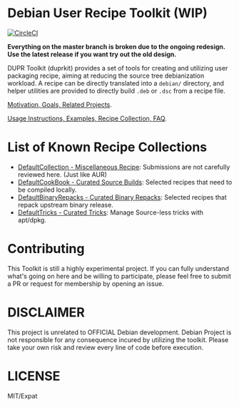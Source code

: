 Debian User Recipe Toolkit (WIP)
===

[![CircleCI](https://circleci.com/gh/dupr/duprkit.svg?style=svg)](https://circleci.com/gh/dupr/duprkit)

**Everything on the master branch is broken due to the ongoing redesign.
Use the latest release if you want try out the old design.**

DUPR Toolkit (duprkit) provides a set of tools for creating and utilizing user
packaging recipe, aiming at reducing the source tree debianization workload.
A recipe can be directly translated into a `debian/` directory, and helper
utilities are provided to directly build `.deb` or `.dsc` from a recipe file.

[Motivation, Goals, Related Projects](./doc/motivation.md).

[Usage Instructions, Examples, Recipe Collection, FAQ](./doc/instructions.md).

# List of Known Recipe Collections

* [DefaultCollection - Miscellaneous Recipe](https://github.com/dupr/DefaultCollection): Submissions are not carefully reviewed here. (Just like AUR)
* [DefaultCookBook - Curated Source Builds](https://github.com/dupr/DefaultCookbook): Selected recipes that need to be compiled locally.
* [DefaultBinaryRepacks - Curated Binary Repacks](https://github.com/dupr/DefaultRepacks): Selected recipes that repack upstream binary release.
* [DefaultTricks - Curated Tricks](https://github.com/dupr/DefaultTricks): Manage Source-less tricks with apt/dpkg.

# Contributing

This Toolkit is still a highly experimental project.
If you can fully understand what's going on here and be willing to participate,
please feel free to submit a PR or request for membership by opening an issue.

# DISCLAIMER

This project is unrelated to OFFICIAL Debian development.  Debian Project is
not responsible for any consequence incured by utilizing the toolkit.  Please
take your own risk and review every line of code before execution.

# LICENSE

MIT/Expat
